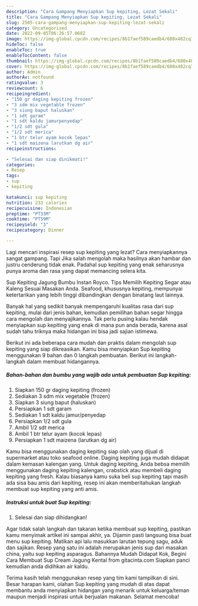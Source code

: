 ```yaml
---
description: "Cara Gampang Menyiapkan Sup kepiting, Lezat Sekali"
title: "Cara Gampang Menyiapkan Sup kepiting, Lezat Sekali"
slug: 2505-cara-gampang-menyiapkan-sup-kepiting-lezat-sekali
category: Uncategorized
date: 2022-09-05T06:26:57.068Z
image: https://img-global.cpcdn.com/recipes/8b1faef589caedb4/680x482cq70/sup-kepiting-foto-resep-utama.jpg
hideToc: false
enableToc: true
enableTocContent: false
thumbnail: https://img-global.cpcdn.com/recipes/8b1faef589caedb4/680x482cq70/sup-kepiting-foto-resep-utama.jpg
cover: https://img-global.cpcdn.com/recipes/8b1faef589caedb4/680x482cq70/sup-kepiting-foto-resep-utama.jpg
author: Admin
authorAv: notfound
ratingvalue: 3
reviewcount: 6
recipeingredient:
- "150 gr daging kepiting frozen"
- "3 sdm mix vegetable frozen"
- "3 siung baput haluskan"
- "1 sdt garam"
- "1 sdt kaldu jamurpenyedap"
- "1/2 sdt gula"
- "1/2 sdt merica"
- "1 btr telur ayam kocok lepas"
- "1 sdt maizena larutkan dg air"
recipeinstructions:

- "Selesai dan siap dinikmati!"
categories:
- Resep
tags:
- sup
- kepiting

katakunci: sup kepiting 
nutrition: 233 calories
recipecuisine: Indonesian
preptime: "PT33M"
cooktime: "PT59M"
recipeyield: "3"
recipecategory: Dinner

---
```



Lagi mencari inspirasi resep sup kepiting yang lezat? Cara menyiapkannya sangat gampang. Tapi Jika salah mengolah maka hasilnya akan hambar dan justru cenderung tidak enak. Padahal sup kepiting yang enak seharusnya punya aroma dan rasa yang dapat memancing selera kita.


Sup Kepiting Jagung Bumbu Instan Royco. Tips Memilih Kepiting Segar atau Kaleng Sesuai Masakan Anda. Seafood, khususnya kepiting, mempunyai ketertarikan yang lebih tinggi dibandingkan dengan binatang laut lainnya.

Banyak hal yang sedikit banyak mempengaruhi kualitas rasa dari sup kepiting, mulai dari jenis bahan, kemudian pemilihan bahan segar hingga cara mengolah dan menyajikannya. Tak perlu pusing kalau hendak menyiapkan sup kepiting yang enak di mana pun anda berada, karena asal sudah tahu triknya maka hidangan ini bisa jadi sajian istimewa.


Berikut ini ada beberapa cara mudah dan praktis dalam mengolah sup kepiting yang siap dikreasikan. Kamu bisa menyiapkan Sup kepiting menggunakan 9 bahan dan 0 langkah pembuatan. Berikut ini langkah-langkah dalam membuat hidangannya.

<!--inarticleads1-->

##### Bahan-bahan dan bumbu yang wajib ada untuk pembuatan Sup kepiting:

1. Siapkan 150 gr daging kepiting (frozen)
1. Sediakan 3 sdm mix vegetable (frozen)
1. Siapkan 3 siung baput (haluskan)
1. Persiapkan 1 sdt garam
1. Sediakan 1 sdt kaldu jamur/penyedap
1. Persiapkan 1/2 sdt gula
1. Ambil 1/2 sdt merica
1. Ambil 1 btr telur ayam (kocok lepas)
1. Persiapkan 1 sdt maizena (larutkan dg air)


Kamu bisa menggunakan daging kepiting siap olah yang dijual di supermarket atau toko seafood online. Daging kepiting juga mudah didapat dalam kemasan kalengan yang. Untuk daging kepiting, Anda bebsa memilih menggunakan daging kepiting kalengan, crabstick atau membeli daging kepiting yang fresh. Kalau biasanya kamu suka beli sup kepiting tapi masih ada sisa bau amis dari kepiting, resep ini akan memberitahukan langkah membuat sup kepiting yang anti amis. 

<!--inarticleads2-->

##### Instruksi untuk buat Sup kepiting:


1. Selesai dan siap dihidangkan!

Agar tidak salah langkah dan takaran ketika membuat sup kepiting, pastikan kamu menyimak artikel ini sampai akhir, ya. Dijamin pasti langsung bisa buat menu sup kepiting. Matikan api lalu masukkan larutan tepung sagu, aduk dan sajikan. Resep yang satu ini adalah merupakan jenis sup dari masakan china, yaitu sup kepiting asparagus. Bahannya Mudah Didapat Kok, Begini Cara Membuat Sup Cream Jagung Kental from gitacinta.com Siapkan panci kemudian anda didihkan air kaldu. 

Terima kasih telah menggunakan resep yang tim kami tampilkan di sini. Besar harapan kami, olahan Sup kepiting yang mudah di atas dapat membantu anda menyiapkan hidangan yang menarik untuk keluarga/teman maupun menjadi inspirasi untuk berjualan makanan. Selamat mencoba!

